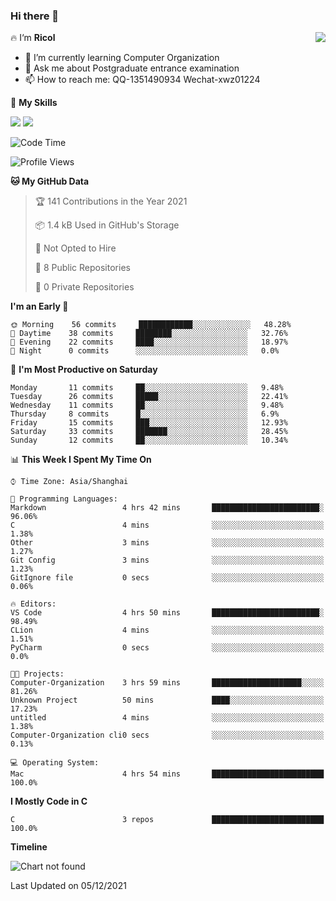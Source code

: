 ### Hi there 👋

<a href="#">
  <img align="right" src="https://github-readme-stats.vercel.app/api?username=Ricolxwz&count_private=true&show_icons=true&bg_color=15,f2f7fd,E0EAFC" />
</a>

🔥 I‘m **Ricol**

- 🌱 I’m currently learning Computer Organization
- 💬 Ask me about Postgraduate entrance examination
- 📫 How to reach me: QQ-1351490934 Wechat-xwz01224

🌟 **My Skills**

![](https://img.shields.io/badge/Language-C-green.svg?style=flat-square)
![](https://img.shields.io/badge/Language-Python-orange.svg?style=flat-square)

<!--START_SECTION:waka-->
![Code Time](http://img.shields.io/badge/Code%20Time-6%20hrs%2010%20mins-blue)

![Profile Views](http://img.shields.io/badge/Profile%20Views-8-blue)

**🐱 My GitHub Data** 

> 🏆 141 Contributions in the Year 2021
 > 
> 📦 1.4 kB Used in GitHub's Storage 
 > 
> 🚫 Not Opted to Hire
 > 
> 📜 8 Public Repositories 
 > 
> 🔑 0 Private Repositories  
 > 
**I'm an Early 🐤** 

```text
🌞 Morning    56 commits     ████████████░░░░░░░░░░░░░   48.28% 
🌆 Daytime    38 commits     ████████░░░░░░░░░░░░░░░░░   32.76% 
🌃 Evening    22 commits     ████░░░░░░░░░░░░░░░░░░░░░   18.97% 
🌙 Night      0 commits      ░░░░░░░░░░░░░░░░░░░░░░░░░   0.0%

```
📅 **I'm Most Productive on Saturday** 

```text
Monday       11 commits     ██░░░░░░░░░░░░░░░░░░░░░░░   9.48% 
Tuesday      26 commits     █████░░░░░░░░░░░░░░░░░░░░   22.41% 
Wednesday    11 commits     ██░░░░░░░░░░░░░░░░░░░░░░░   9.48% 
Thursday     8 commits      █░░░░░░░░░░░░░░░░░░░░░░░░   6.9% 
Friday       15 commits     ███░░░░░░░░░░░░░░░░░░░░░░   12.93% 
Saturday     33 commits     ███████░░░░░░░░░░░░░░░░░░   28.45% 
Sunday       12 commits     ██░░░░░░░░░░░░░░░░░░░░░░░   10.34%

```


📊 **This Week I Spent My Time On** 

```text
⌚︎ Time Zone: Asia/Shanghai

💬 Programming Languages: 
Markdown                 4 hrs 42 mins       ████████████████████████░   96.06% 
C                        4 mins              ░░░░░░░░░░░░░░░░░░░░░░░░░   1.38% 
Other                    3 mins              ░░░░░░░░░░░░░░░░░░░░░░░░░   1.27% 
Git Config               3 mins              ░░░░░░░░░░░░░░░░░░░░░░░░░   1.23% 
GitIgnore file           0 secs              ░░░░░░░░░░░░░░░░░░░░░░░░░   0.06%

🔥 Editors: 
VS Code                  4 hrs 50 mins       ████████████████████████░   98.49% 
CLion                    4 mins              ░░░░░░░░░░░░░░░░░░░░░░░░░   1.51% 
PyCharm                  0 secs              ░░░░░░░░░░░░░░░░░░░░░░░░░   0.0%

🐱‍💻 Projects: 
Computer-Organization    3 hrs 59 mins       ████████████████████░░░░░   81.26% 
Unknown Project          50 mins             ████░░░░░░░░░░░░░░░░░░░░░   17.23% 
untitled                 4 mins              ░░░░░░░░░░░░░░░░░░░░░░░░░   1.38% 
Computer-Organization cli0 secs              ░░░░░░░░░░░░░░░░░░░░░░░░░   0.13%

💻 Operating System: 
Mac                      4 hrs 54 mins       █████████████████████████   100.0%

```

**I Mostly Code in C** 

```text
C                        3 repos             █████████████████████████   100.0%

```


**Timeline**

![Chart not found](https://raw.githubusercontent.com/Ricolxwz/Ricolxwz/main/charts/bar_graph.png) 


 Last Updated on 05/12/2021
<!--END_SECTION:waka-->
